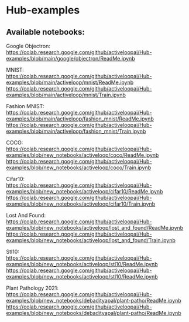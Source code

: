 # Hub-examples

## Available notebooks:

Google Objectron: \
https://colab.research.google.com/github/activeloopai/Hub-examples/blob/main/google/objectron/ReadMe.ipynb 

MNIST: \
https://colab.research.google.com/github/activeloopai/Hub-examples/blob/main/activeloop/mnist/ReadMe.ipynb \
https://colab.research.google.com/github/activeloopai/Hub-examples/blob/main/activeloop/mnist/Train.ipynb 

Fashion MNIST: \
https://colab.research.google.com/github/activeloopai/Hub-examples/blob/main/activeloop/fashion_mnist/ReadMe.ipynb \
https://colab.research.google.com/github/activeloopai/Hub-examples/blob/main/activeloop/fashion_mnist/Train.ipynb 

COCO: \
https://colab.research.google.com/github/activeloopai/Hub-examples/blob/new_notebooks/activeloop/coco/ReadMe.ipynb \
https://colab.research.google.com/github/activeloopai/Hub-examples/blob/new_notebooks/activeloop/coco/Train.ipynb 

Cifar10: \
https://colab.research.google.com/github/activeloopai/Hub-examples/blob/new_notebooks/activeloop/cifar10/ReadMe.ipynb \
https://colab.research.google.com/github/activeloopai/Hub-examples/blob/new_notebooks/activeloop/cifar10/Train.ipynb 

Lost And Found: \
https://colab.research.google.com/github/activeloopai/Hub-examples/blob/new_notebooks/activeloop/lost_and_found/ReadMe.ipynb \
https://colab.research.google.com/github/activeloopai/Hub-examples/blob/new_notebooks/activeloop/lost_and_found/Train.ipynb 

Stl10: \
https://colab.research.google.com/github/activeloopai/Hub-examples/blob/new_notebooks/activeloop/stl10/ReadMe.ipynb \
https://colab.research.google.com/github/activeloopai/Hub-examples/blob/new_notebooks/activeloop/stl10/ReadMe.ipynb 

Plant Pathology 2021: \
https://colab.research.google.com/github/activeloopai/Hub-examples/blob/new_notebooks/debadityapal/plant-patho/ReadMe.ipynb \
https://colab.research.google.com/github/activeloopai/Hub-examples/blob/new_notebooks/debadityapal/plant-patho/ReadMe.ipynb 